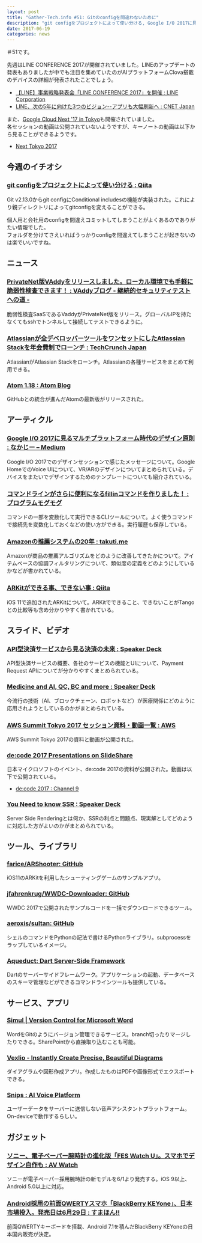 ```yaml
---
layout: post
title: "Gather-Tech.info #51: Gitのconfigを間違わないために"
description: "git configをプロジェクトによって使い分ける, Google I/O 2017に見るマルチプラットフォーム時代のデザイン原則 など"
date: 2017-06-19
categories: news
---
```


＃51です。

先週はLINE CONFERENCE 2017が開催されていました。LINEのアップデートの発表もありましたが中でも注目を集めていたのがAIプラットフォームClova搭載のデバイスの詳細が発表されたことでしょう。

- [【LINE】事業戦略発表会「LINE CONFERENCE 2017」を開催 : LINE Corporation](https://linecorp.com/ja/pr/news/ja/2017/1759)
- [LINE、次の5年に向けた3つのビジョン--アプリも大幅刷新へ : CNET Japan](https://japan.cnet.com/article/35102822/)

また、[Google Cloud Next '17 in Tokyo](https://cloudnext.withgoogle.com/tokyo/)も開催されていました。  
各セッションの動画は公開されていないようですが、キーノートの動画は以下から見ることができるようです。

- [Next Tokyo 2017](https://cloudonair.withgoogle.com/events/next-tokyo-2017?expand=module:schedule)

## 今週のイチオシ

### [git configをプロジェクトによって使い分ける : Qiita](http://qiita.com/htanjo/items/51245c08327a31da73f4)

Git v2.13.0からgit configにConditional includesの機能が実装された。これにより親ディレクトリによってgitconfigを変えることができる。

個人用と会社用のconfigを間違えコミットしてしまうことがよくあるのでありがたい情報でした。  
フォルダを分けてさえいればうっかりconfigを間違えてしまうことが起きないのは楽でいいですね。

## ニュース

### [PrivateNet版VAddyをリリースしました。ローカル環境でも手軽に脆弱性検査できます！ : VAddyブログ - 継続的セキュリティテストへの道 -](http://blog-ja.vaddy.net/post/161798392486/privatenet-release)

脆弱性検査SaaSであるVaddyがPrivateNet版をリリース。グローバルIPを持たなくてもsshでトンネルして接続してテストできるように。

### [Atlassianが全デベロッパーツールをワンセットにしたAtlassian Stackを年会費制でローンチ : TechCrunch Japan](http://jp.techcrunch.com/2017/06/14/20170613atlassian-launches-a-new-subscription-service-that-includes-all-of-its-developer-tools/)

AtlassianがAtlassian Stackをローンチ。Atlassianの各種サービスをまとめて利用できる。

### [Atom 1.18 : Atom Blog](http://blog.atom.io/2017/06/13/atom-1-18.html)

GitHubとの統合が進んだAtomの最新版がリリースされた。

## アーティクル

### [Google I/O 2017に見るマルチプラットフォーム時代のデザイン原則 : なかじー – Medium](https://medium.com/@52shinNaka/google-i-o-2017%E3%81%AB%E8%A6%8B%E3%82%8B%E3%83%9E%E3%83%AB%E3%83%81%E3%83%97%E3%83%A9%E3%83%83%E3%83%88%E3%83%95%E3%82%A9%E3%83%BC%E3%83%A0%E6%99%82%E4%BB%A3%E3%81%AE%E3%83%87%E3%82%B6%E3%82%A4%E3%83%B3%E5%8E%9F%E5%89%87-a81581084aa5)

Google I/O 2017でのデザインセッションで感じたメッセージについて。Google HomeでのVoice UIについて、VR/ARのデザインについてまとめられている。デバイスをまたいでデザインするためのテンプレートについても紹介されている。

### [コマンドラインがさらに便利になるfillinコマンドを作りました！ : プログラムモグモグ](http://itchyny.hatenablog.com/entry/2017/06/12/090000)

コマンドの一部を変数化して実行できるCLIツールについて。よく使うコマンドで接続先を変数化しておくなどの使い方ができる。実行履歴も保存している。

### [Amazonの推薦システムの20年 : takuti.me](https://takuti.me/note/two-decades-of-amazon-recommender/)

Amazonが商品の推薦アルゴリズムをどのように改善してきたかについて。アイテムベースの協調フィルタリングについて、類似度の定義をどのようにしているかなどが書かれている。

### [ARKitができる事、できない事 : Qiita](http://qiita.com/arumani/items/6efad65a17e2eafde5a1)

iOS 11で追加されたARKitについて。ARKitでできること、できないことがTangoとの比較等も含め分かりやすく書かれている。

## スライド、ビデオ

### [API型決済サービスから見る決済の未来 : Speaker Deck](https://speakerdeck.com/gorou_178/apixing-jue-ji-sahisukarajian-rujue-ji-falsewei-lai)

API型決済サービスの概要、各社のサービスの機能とUIについて、Payment Request APIについてが分かりやすくまとめられている。

### [Medicine and AI, QC, BC and more : Speaker Deck](https://speakerdeck.com/shookiyama/medicine-and-ai-qc-bc-and-more)

今流行の技術（AI、ブロックチェーン、ロボットなど）が医療関係にどのように応用されようとしているのかがまとめられている。

### [AWS Summit Tokyo 2017 セッション資料・動画一覧 : AWS](https://aws.amazon.com/jp/summit2017-report/details/)

AWS Summit Tokyo 2017の資料と動画が公開された。

### [de:code 2017 Presentations on SlideShare](https://www.slideshare.net/decode2017/presentations)

日本マイクロソフトのイベント、de:code 2017の資料が公開された。動画は以下で公開されている。

- [de:code 2017 : Channel 9](https://channel9.msdn.com/Events/de-code/2017)

### [You Need to know SSR : Speaker Deck](https://speakerdeck.com/yosuke_furukawa/you-need-to-know-ssr)

Server Side Renderingとは何か、SSRの利点と問題点、現実解としてどのように対応した方がよいのかがまとめられている。

## ツール、ライブラリ

### [farice/ARShooter: GitHub](https://github.com/farice/ARShooter)

iOS11のARKitを利用したシューティングゲームのサンプルアプリ。

### [jfahrenkrug/WWDC-Downloader: GitHub](https://github.com/jfahrenkrug/WWDC-Downloader)

WWDC 2017で公開されたサンプルコードを一括でダウンロードできるツール。

### [aeroxis/sultan: GitHub](https://github.com/aeroxis/sultan)

シェルのコマンドをPythonの記法で書けるPythonライブラリ。subprocessをラップしているイメージ。

### [Aqueduct: Dart Server-Side Framework](https://aqueduct.io/)

Dartのサーバーサイドフレームワーク。アプリケーションの起動、データベースのスキーマ管理などができるコマンドラインツールも提供している。

## サービス、アプリ

### [Simul | Version Control for Microsoft Word](https://www.simuldocs.com/)

WordをGitのようにバージョン管理できるサービス。branch切ったりマージしたりできる。SharePointから直接取り込むことも可能。

### [Vexlio - Instantly Create Precise, Beautiful Diagrams](https://vexlio.com/)

ダイアグラムや図形作成アプリ。作成したものはPDFや画像形式でエクスポートできる。

### [Snips : AI Voice Platform](https://snips.ai/)

ユーザーデータをサーバーに送信しない音声アシスタントプラットフォーム。On-deviceで動作するらしい。

## ガジェット

### [ソニー、電子ペーパー腕時計の進化版「FES Watch U」。スマホでデザイン自作も : AV Watch](http://av.watch.impress.co.jp/docs/news/1064519.html)

ソニーが電子ペーパー採用腕時計の新モデルを6/1より発売する。iOS 9以上、Android 5.0以上に対応。

### [Android採用の前面QWERTYスマホ「BlackBerry KEYone」、日本市場投入。発売日は6月29日 : すまほん!!](https://smhn.info/201706-blackberry-keyone-for-japan-market?utm_source=dlvr.it&utm_medium=twitter)

前面QWERTYキーボードを搭載、Android 7.1を積んだBlackBerry KEYoneの日本国内販売が決定。
